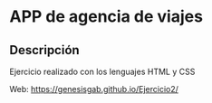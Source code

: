 # APP de agencia de viajes
## Descripción

Ejercicio realizado con los lenguajes HTML y CSS

Web: https://genesisgab.github.io/Ejercicio2/ 
